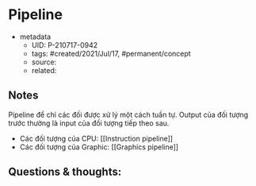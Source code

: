 # Pipeline

- metadata
	- UID: P-210717-0942
	- tags: #created/2021/Jul/17, #permanent/concept 
	- source: 
	- related: 

## Notes
Pipeline để chỉ các đối được xử lý một cách tuần tự. Output của đối tượng trước thường là input của đối tượng tiếp theo sau.
- Các đối tượng của CPU: [[Instruction pipeline]]
- Các đối tượng của Graphic: [[Graphics pipeline]]

## Questions & thoughts:

